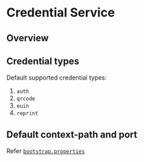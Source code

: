 # Credential Service

## Overview

## Credential types
Default supported credential types:
1. `auth`
1. `qrcode`
1. `euin`
1. `reprint`

## Default context-path and port
Refer [`bootstrap.properties`](src/main/resources/bootstrap.properties)